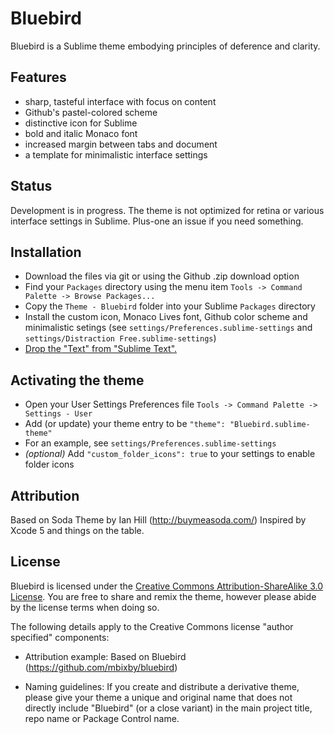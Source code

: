 # Bluebird

Bluebird is a Sublime theme embodying principles of deference and clarity.

## Features

* sharp, tasteful interface with focus on content
* Github's pastel-colored scheme
* distinctive icon for Sublime
* bold and italic Monaco font
* increased margin between tabs and document
* a template for minimalistic interface settings

## Status

Development is in progress. The theme is not optimized for retina or various interface settings in Sublime. Plus-one an issue if you need something.

## Installation

* Download the files via git or using the Github .zip download option
* Find your `Packages` directory using the menu item  `Tools -> Command Palette -> Browse Packages...`
* Copy the `Theme - Bluebird` folder into your Sublime `Packages` directory
* Install the custom icon, Monaco Lives font, Github color scheme and minimalistic setings (see `settings/Preferences.sublime-settings` and `settings/Distraction Free.sublime-settings`)
* [Drop the "Text" from "Sublime Text".](https://www.youtube.com/watch?v=PEgk2v6KntY)

## Activating the theme

* Open your User Settings Preferences file `Tools -> Command Palette -> Settings - User`
* Add (or update) your theme entry to be `"theme": "Bluebird.sublime-theme"`
* For an example, see `settings/Preferences.sublime-settings`
* *(optional)* Add `"custom_folder_icons": true` to your settings to enable folder icons

## Attribution

Based on Soda Theme by Ian Hill (http://buymeasoda.com/)
Inspired by Xcode 5 and things on the table.

## License

Bluebird is licensed under the [Creative Commons Attribution-ShareAlike 3.0 License](http://creativecommons.org/licenses/by-sa/3.0/). You are free to share and remix the theme, however please abide by the license terms when doing so. 

The following details apply to the Creative Commons license "author specified" components:

* Attribution example: Based on Bluebird (https://github.com/mbixby/bluebird)

* Naming guidelines: If you create and distribute a derivative theme, please give your theme a unique and original name that does not directly include "Bluebird" (or a close variant) in the main project title, repo name or Package Control name.

